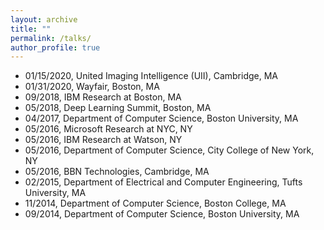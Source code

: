 ```yaml
---
layout: archive
title: ""
permalink: /talks/
author_profile: true
---
```



* 01/15/2020, United Imaging Intelligence (UII), Cambridge, MA
* 01/31/2020, Wayfair, Boston, MA
* 09/2018, IBM Research at Boston, MA
* 05/2018, Deep Learning Summit, Boston, MA
* 04/2017, Department of Computer Science, Boston University, MA
* 05/2016, Microsoft Research at NYC, NY
* 05/2016, IBM Research at Watson, NY
* 05/2016, Department of Computer Science, City College of New York, NY
* 05/2016, BBN Technologies, Cambridge, MA
* 02/2015, Department of Electrical and Computer Engineering, Tufts University, MA
* 11/2014, Department of Computer Science, Boston College, MA
* 09/2014, Department of Computer Science, Boston University, MA
